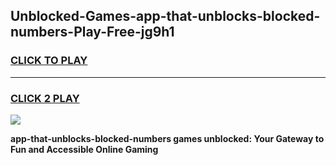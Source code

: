 
## Unblocked-Games-app-that-unblocks-blocked-numbers-Play-Free-jg9h1
<h3>
<a href="https://premium76.site?title=app-that-unblocks-blocked-numbers&ref=23A">CLICK TO PLAY</a></h3>
<hr>

<h3>
<a href="https://premium76.site?title=app-that-unblocks-blocked-numbers&ref=23A">CLICK 2 PLAY</a>
  
</h3>

<a href="https://premium76.site?title=app-that-unblocks-blocked-numbers&ref=23A"><img src="https://clearcache.store/games.png"></a>


**app-that-unblocks-blocked-numbers games unblocked: Your Gateway to Fun and Accessible Online Gaming**
